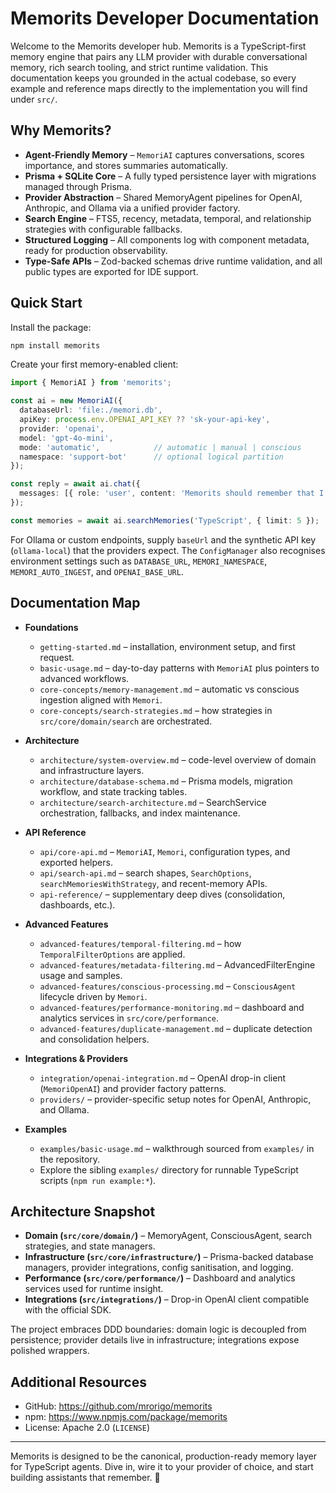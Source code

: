 # Memorits Developer Documentation

Welcome to the Memorits developer hub. Memorits is a TypeScript-first memory engine that pairs any LLM provider with durable conversational memory, rich search tooling, and strict runtime validation. This documentation keeps you grounded in the actual codebase, so every example and reference maps directly to the implementation you will find under `src/`.

## Why Memorits?

- **Agent-Friendly Memory** – `MemoriAI` captures conversations, scores importance, and stores summaries automatically.
- **Prisma + SQLite Core** – A fully typed persistence layer with migrations managed through Prisma.
- **Provider Abstraction** – Shared MemoryAgent pipelines for OpenAI, Anthropic, and Ollama via a unified provider factory.
- **Search Engine** – FTS5, recency, metadata, temporal, and relationship strategies with configurable fallbacks.
- **Structured Logging** – All components log with component metadata, ready for production observability.
- **Type-Safe APIs** – Zod-backed schemas drive runtime validation, and all public types are exported for IDE support.

## Quick Start

Install the package:

```bash
npm install memorits
```

Create your first memory-enabled client:

```typescript
import { MemoriAI } from 'memorits';

const ai = new MemoriAI({
  databaseUrl: 'file:./memori.db',
  apiKey: process.env.OPENAI_API_KEY ?? 'sk-your-api-key',
  provider: 'openai',
  model: 'gpt-4o-mini',
  mode: 'automatic',            // automatic | manual | conscious
  namespace: 'support-bot'      // optional logical partition
});

const reply = await ai.chat({
  messages: [{ role: 'user', content: 'Memorits should remember that I love TypeScript.' }]
});

const memories = await ai.searchMemories('TypeScript', { limit: 5 });
```

For Ollama or custom endpoints, supply `baseUrl` and the synthetic API key (`ollama-local`) that the providers expect. The `ConfigManager` also recognises environment settings such as `DATABASE_URL`, `MEMORI_NAMESPACE`, `MEMORI_AUTO_INGEST`, and `OPENAI_BASE_URL`.

## Documentation Map

- **Foundations**
  - `getting-started.md` – installation, environment setup, and first request.
  - `basic-usage.md` – day-to-day patterns with `MemoriAI` plus pointers to advanced workflows.
  - `core-concepts/memory-management.md` – automatic vs conscious ingestion aligned with `Memori`.
  - `core-concepts/search-strategies.md` – how strategies in `src/core/domain/search` are orchestrated.

- **Architecture**
  - `architecture/system-overview.md` – code-level overview of domain and infrastructure layers.
  - `architecture/database-schema.md` – Prisma models, migration workflow, and state tracking tables.
  - `architecture/search-architecture.md` – SearchService orchestration, fallbacks, and index maintenance.

- **API Reference**
  - `api/core-api.md` – `MemoriAI`, `Memori`, configuration types, and exported helpers.
  - `api/search-api.md` – search shapes, `SearchOptions`, `searchMemoriesWithStrategy`, and recent-memory APIs.
  - `api-reference/` – supplementary deep dives (consolidation, dashboards, etc.).

- **Advanced Features**
  - `advanced-features/temporal-filtering.md` – how `TemporalFilterOptions` are applied.
  - `advanced-features/metadata-filtering.md` – AdvancedFilterEngine usage and samples.
  - `advanced-features/conscious-processing.md` – `ConsciousAgent` lifecycle driven by `Memori`.
  - `advanced-features/performance-monitoring.md` – dashboard and analytics services in `src/core/performance`.
  - `advanced-features/duplicate-management.md` – duplicate detection and consolidation helpers.

- **Integrations & Providers**
  - `integration/openai-integration.md` – OpenAI drop-in client (`MemoriOpenAI`) and provider factory patterns.
  - `providers/` – provider-specific setup notes for OpenAI, Anthropic, and Ollama.

- **Examples**
  - `examples/basic-usage.md` – walkthrough sourced from `examples/` in the repository.
  - Explore the sibling `examples/` directory for runnable TypeScript scripts (`npm run example:*`).

## Architecture Snapshot

- **Domain (`src/core/domain/`)** – MemoryAgent, ConsciousAgent, search strategies, and state managers.
- **Infrastructure (`src/core/infrastructure/`)** – Prisma-backed database managers, provider integrations, config sanitisation, and logging.
- **Performance (`src/core/performance/`)** – Dashboard and analytics services used for runtime insight.
- **Integrations (`src/integrations/`)** – Drop-in OpenAI client compatible with the official SDK.

The project embraces DDD boundaries: domain logic is decoupled from persistence; provider details live in infrastructure; integrations expose polished wrappers.

## Additional Resources

- GitHub: <https://github.com/mrorigo/memorits>
- npm: <https://www.npmjs.com/package/memorits>
- License: Apache 2.0 (`LICENSE`)

---

Memorits is designed to be the canonical, production-ready memory layer for TypeScript agents. Dive in, wire it to your provider of choice, and start building assistants that remember. 🚀
